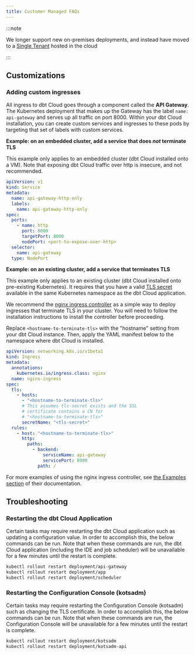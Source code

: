```yaml
---
title: Customer Managed FAQs
---
```


:::note

We longer support new on-premises deployments, and instead have moved to a [Single Tenant](single-tenant) <Term id="model" /> hosted in the cloud

:::

## Customizations

### Adding custom ingresses

All ingress to dbt Cloud goes through a component called the **API Gateway**. The Kubernetes deployment that makes up the <Term id="api" /> Gateway has the label `name: api-gateway` and serves up all traffic on port 8000. Within your dbt Cloud installation, you can create custom services and ingresses to these pods by targeting that set of labels with custom services.

**Example: on an embedded cluster, add a service that does _not_ terminate TLS**

This example only applies to an embedded cluster (dbt Cloud installed onto a VM). Note that exposing dbt Cloud traffic over http is insecure, and not recommended.

```yaml
apiVersion: v1
kind: Service
metadata:
  name: api-gateway-http-only
  labels:
    name: api-gateway-http-only
spec:
  ports:
    - name: http
      port: 8000
      targetPort: 8000
      nodePort: <port-to-expose-over-http>
  selector:
    name: api-gateway
  type: NodePort
```

**Example: on an existing cluster, add a service that terminates TLS**

This example only applies to an existing cluster (dbt Cloud installed onto pre-existing Kubernetes). It requires that you have a valid [TLS secret](https://kubernetes.io/docs/concepts/services-networking/ingress/#tls) available in the same Kubernetes namespace as the dbt Cloud application.

We recommend the [nginx ingress controller](https://kubernetes.github.io/ingress-nginx/deploy/) as a simple way to deploy ingresses that terminate TLS in your cluster. You will need to follow the installation instructions to install the controller before proceeding.

Replace `<hostname-to-terminate-tls>` with the "hostname" setting from your dbt Cloud instance. Then, apply the YAML manifest below to the namespace where dbt Cloud is installed.

```yaml
apiVersion: networking.k8s.io/v1beta1
kind: Ingress
metadata:
  annotations:
    kubernetes.io/ingress.class: nginx
  name: nginx-ingress
spec:
  tls:
    - hosts:
      - "<hostname-to-terminate-tls>"
      # This assumes tls-secret exists and the SSL
      # certificate contains a CN for
      # "<hostname-to-terminate-tls>"
      secretName: "<tls-secret>"
  rules:
    - host: "<hostname-to-terminate-tls>"
      http:
        paths:
          - backend:
              serviceName: api-gateway
              servicePort: 8000
            path: /
```

For more examples of using the nginx ingress controller, see [the Examples section](https://kubernetes.github.io/ingress-nginx/examples/tls-termination/) of their documentation.

## Troubleshooting

### Restarting the dbt Cloud Application

Certain tasks may require restarting the dbt Cloud application such as updating a configuration value. In order to accomplish this, the below commands can be run. Note that when these commands are run, the dbt Cloud application (including the IDE and job scheduler) will be unavailable for a few minutes until the restart is complete.

```bash
kubectl rollout restart deployment/api-gateway
kubectl rollout restart deployment/app
kubectl rollout restart deployment/scheduler
```

### Restarting the Configuration Console (kotsadm)

Certain tasks may require restarting the Configuration Console (kotsadm) such as changing the TLS certificate. In order to accomplish this, the below commands can be run. Note that when these commands are run, the Configuration Console will be unavailable for a few minutes until the restart is complete.

```bash
kubectl rollout restart deployment/kotsadm
kubectl rollout restart deployment/kotsadm-api
```
